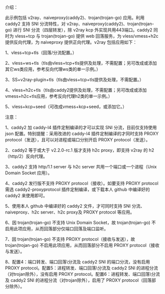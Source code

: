 介绍：

此示例包括 v2ray、naiveproxy(caddy2)、trojan(trojan-go) 应用。利用 caddy2 支持 SNI 分流特性，对 v2ray、naiveproxy(caddy2)、trojan(trojan-go) 进行 SNI 分流（四层转发），除 v2ray kcp 外实现共用443端口。caddy2 同时为 vless+tcp 与 trojan(trojan-go) 提供 web 回落服务，为 vless/vmess+h2c 提供反向代理，为 naiveproxy 提供正向代理。v2ray 包括应用如下：

1、vless+tcp+tls（回落/分流配置。）

2、vless+ws+tls（tls由vless+tcp+tls提供及处理，不需配置；另可改成或添加其它ws类应用，参考反向代理ws类的单一示例。）

3、SS+v2ray-plugin+tls（tls由vless+tcp+tls提供及处理，不需配置。）

4、vless+h2c+tls（tls由caddy2提供及处理，不需配置；另可改成或添加vmess+h2c+tls应用，参考反向代理h2类的单一示例。）

5、vless+kcp+seed（可改成vmess+kcp+seed，或添加它。）

注意：

1、caddy2 加 caddy-l4 插件定制编译的才可以实现 SNI 分流，目前仅支持使用 json 配置。特别提醒：采用改进的 caddy-l4 插件定制编译的才同时支持 PROXY protocol（发送），且可以对进程或端口分别开启 PROXY protocol（发送）。

2、caddy2 等于或大于 v2.2.0-rc.1 版才支持 h2c proxy，即支持 v2ray 的 h2（http/2）反向代理。

3、caddy2 支持 http/1.1 server 与 h2c server 共用一个端口或一个进程（Unix Domain Socket 应用）。

4、caddy2 发行版不支持 PROXY protocol（接收）。如要支持 PROXY protocol 需选 caddy2-proxyprotocol 插件定制编译，或下载本人 github 中编译好的 caddy2 来使用即可。

5、使用本人 github 中编译好的 caddy2 文件，才可同时支持 SNI 分流、naiveproxy、h2c server、h2c proxy及 PROXY protocol 等应用。

6、因 trojan(trojan-go) 不支持 Unix Domain Socket，故 trojan(trojan-go) 不启用此项应用，从而回落部分仅端口回落及端口监听。

7、因 trojan(trojan-go) 不支持 PROXY protocol（接收与发送），故 trojan(trojan-go) 不启用此项应用，从而回落部分不启用 PROXY protocol（接收与发送）。

8、配置4：端口转发、端口回落\分流及 caddy2 SNI 的端口分流，没有启用 PROXY protocol。配置5：进程转发、端口回落\分流及 caddy2 SNI 的进程分流（对trojan除外），没有启用 PROXY protocol。配置6：进程转发、端口回落\分流及 caddy2 SNI 的进程分流（对trojan除外），启用了 PROXY protocol（回落部分除外）。
